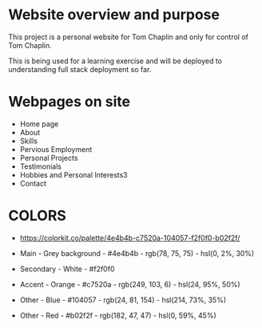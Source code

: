 # Website overview and purpose

This project is a personal website for Tom Chaplin and only for control of Tom Chaplin. 

This is being used for a learning exercise and will be deployed to understanding full stack deployment so far. 

# Webpages on site

 - Home page
 - About
 - Skills
 - Pervious Employment
 - Personal Projects
 - Testimonials
 - Hobbies and Personal Interests3
 - Contact

# COLORS

- https://colorkit.co/palette/4e4b4b-c7520a-104057-f2f0f0-b02f2f/
 
- Main - Grey background - #4e4b4b - rgb(78, 75, 75) - hsl(0, 2%, 30%)
- Secondary - White - #f2f0f0
- Accent - Orange - #c7520a - rgb(249, 103, 6) - hsl(24,  95%, 50%)
- Other - Blue - #104057 - rgb(24, 81, 154) - hsl(214, 73%, 35%)
- Other - Red - #b02f2f - rgb(182, 47, 47) - hsl(0, 59%, 45%)

